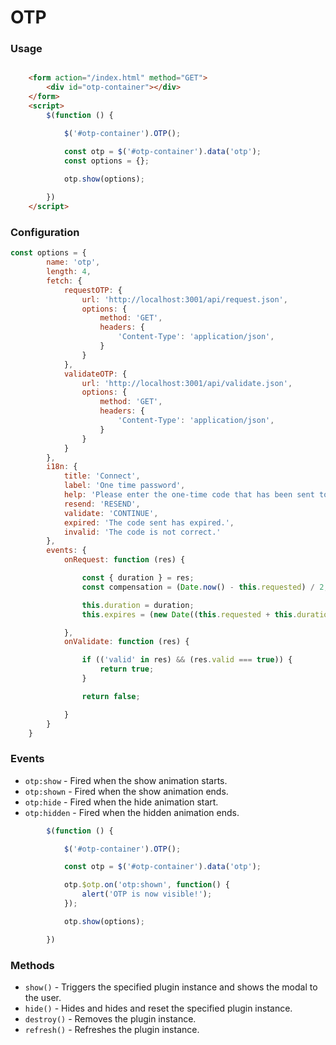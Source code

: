 # OTP

### Usage

```html

    <form action="/index.html" method="GET">
        <div id="otp-container"></div>
    </form>
    <script>
        $(function () {

            $('#otp-container').OTP();

            const otp = $('#otp-container').data('otp');
            const options = {};
            
            otp.show(options);

        })    
    </script>

```

### Configuration

```js
const options = {
        name: 'otp',
        length: 4,
        fetch: {
            requestOTP: {
                url: 'http://localhost:3001/api/request.json',
                options: {
                    method: 'GET',
                    headers: {
                        'Content-Type': 'application/json',
                    }
                }
            },
            validateOTP: {
                url: 'http://localhost:3001/api/validate.json',
                options: {
                    method: 'GET',
                    headers: {
                        'Content-Type': 'application/json',
                    }
                }
            }
        },
        i18n: {
            title: 'Connect',
            label: 'One time password',
            help: 'Please enter the one-time code that has been sent to you.',
            resend: 'RESEND',
            validate: 'CONTINUE',
            expired: 'The code sent has expired.',
            invalid: 'The code is not correct.'
        },
        events: {
            onRequest: function (res) {

                const { duration } = res;
                const compensation = (Date.now() - this.requested) / 2;

                this.duration = duration;
                this.expires = (new Date((this.requested + this.duration - compensation))).getTime();

            },
            onValidate: function (res) {

                if (('valid' in res) && (res.valid === true)) {
                    return true;
                }

                return false;

            }
        }
    }
```

### Events

- `otp:show` - Fired when the show animation starts.
- `otp:shown` - Fired when the show animation ends.
- `otp:hide` - Fired when the hide animation start.
- `otp:hidden` - Fired when the hidden animation ends.

```js
        $(function () {

            $('#otp-container').OTP();

            const otp = $('#otp-container').data('otp');

            otp.$otp.on('otp:shown', function() {
                alert('OTP is now visible!');
            });

            otp.show(options);

        })    

```

### Methods

- `show()` - Triggers the specified plugin instance and shows the modal to the user.
- `hide()` - Hides and hides and reset the specified plugin instance.
- `destroy()` - Removes the plugin instance.
- `refresh()` - Refreshes the plugin instance.